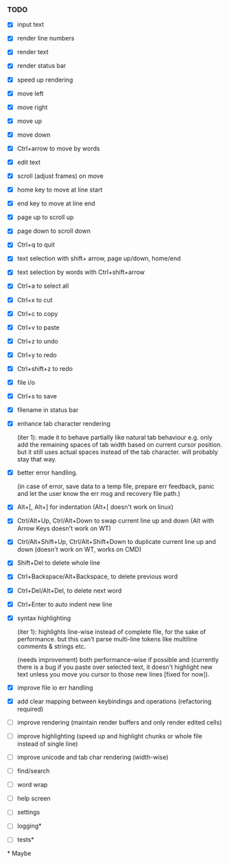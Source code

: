 ### TODO
- [x] input text
- [x] render line numbers
- [x] render text
- [x] render status bar
- [x] speed up rendering
- [x] move left
- [x] move right
- [x] move up
- [x] move down
- [x] Ctrl+arrow to move by words
- [x] edit text
- [x] scroll (adjust frames) on move
- [x] home key to move at line start
- [x] end key to move at line end
- [x] page up to scroll up
- [x] page down to scroll down
- [x] Ctrl+q to quit
- [x] text selection with shift+ arrow, page up/down, home/end
- [x] text selection by words with Ctrl+shift+arrow
- [x] Ctrl+a to select all
- [x] Ctrl+x to cut
- [x] Ctrl+c to copy
- [x] Ctrl+v to paste
- [x] Ctrl+z to undo
- [x] Ctrl+y to redo
- [x] Ctrl+shift+z to redo
- [x] file i/o
- [x] Ctrl+s to save
- [x] filename in status bar

- [x] enhance tab character rendering
    
    (iter 1): made it to behave partially like natural tab behaviour e.g. only add the remaining spaces of tab width based on current cursor position. but it still uses actual spaces instead of the tab character. will probably stay that way.

- [x] better error handling. 
    
    (in case of error, save data to a temp file, prepare err feedback, panic and let the user know the err msg and recovery file path.)

- [x] Alt+[, Alt+] for indentation (Alt+[ doesn't work on linux)
- [x] Ctrl/Alt+Up, Ctrl/Alt+Down to swap current line up and down (Alt with Arrow Keys doesn't work on WT)
- [x] Ctrl/Alt+Shift+Up, Ctrl/Alt+Shift+Down to duplicate current line up and down (doesn't work on WT, works on CMD)
- [x] Shift+Del to delete whole line
- [x] Ctrl+Backspace/Alt+Backspace, to delete previous word
- [x] Ctrl+Del/Alt+Del, to delete next word
- [x] Ctrl+Enter to auto indent new line

- [x] syntax highlighting

    (iter 1): highlights line-wise instead of complete file, for the sake of performance. but this can't parse multi-line tokens like multiline comments & strings etc.
    
    (needs improvement) both performance-wise if possible and (currently there is a bug if you paste over selected text, it doesn't highlight new text unless you move you cursor to those new lines [fixed for now]).

- [x] improve file io err handling
- [x] add clear mapping between keybindings and operations (refactoring required)
- [ ] improve rendering (maintain render buffers and only render edited cells)
- [ ] improve highlighting (speed up and highlight chunks or whole file instead of single line)
- [ ] improve unicode and tab char rendering (width-wise)
- [ ] find/search
- [ ] word wrap
- [ ] help screen
- [ ] settings
- [ ] logging*
- [ ] tests*

\* Maybe
